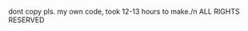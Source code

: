 dont copy pls.
my own code, took 12-13 hours to make./n
                                                                                ALL RIGHTS RESERVED
